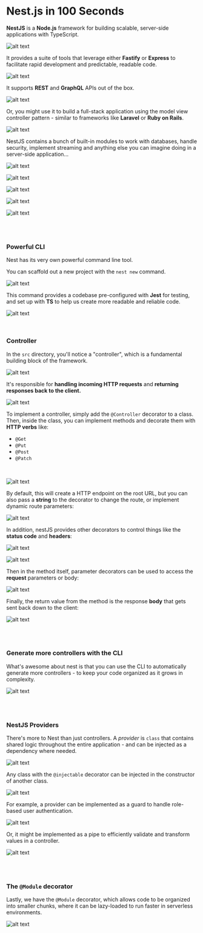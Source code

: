# Nest.js in 100 Seconds

**NestJS** is a **Node.js** framework for building scalable, server-side applications with TypeScript. 

![alt text](images/{7953A145-C8D8-4887-8F1C-B920B8DFE875}.png)

It provides a suite of tools that leverage either **Fastify** or **Express** to facilitate rapid development and predictable, readable code. 

![alt text](images/{81B82508-AD77-4C6C-926F-ABAC2B00EA2F}.png)

It supports **REST** and **GraphQL** APIs out of the box.

![alt text](images/{51A3BBE4-2423-4677-9C15-BDA08C9FC761}.png)

Or, you might use it to build a full-stack application using the model view controller pattern - similar to frameworks like **Laravel** or **Ruby on Rails**.

![alt text](images/{293EEB21-5EC3-4009-87AA-1955212E302B}.png)

NestJS contains a bunch of built-in modules to work with databases, handle security, implement streaming and anything else you can imagine doing in a server-side application...

![alt text](images/{31BFEA9A-A36B-4E7A-8BE9-101530A80069}.png)

![alt text](images/{E9BB45E5-F59F-4276-A762-C25BFF69495A}.png)

![alt text](images/{A4AD2D28-7F61-48C5-B832-BE7A4BB28591}.png)

![alt text](images/{C834E67B-B629-4D04-AEA7-11EBD54FBBEA}.png)

![alt text](images/{37BC5D7D-C823-4871-99AC-04E4AC83E4FD}.png)

<br><br>

### Powerful CLI

Nest has its very own powerful command line tool. 

You can scaffold out a new project with the `nest new` command.

![alt text](images/{42BE993C-4DBC-4113-B393-146987097F58}.png)

This command provides a codebase pre-configured with **Jest** for testing, and set up with **TS** to help us create more readable and reliable code.

![alt text](images/{6946A199-62FF-4C35-872B-2B3C61C1E8B4}.png)

<br>

### Controller

In the `src` directory, you'll notice a "controller", which is a fundamental building block of the framework.

![alt text](images/{919FF6C6-31BB-4456-B244-09ED4D9F4EF4}.png)

It's responsible for **handling incoming HTTP requests** and **returning responses back to the client.** 

![alt text](images/{99043529-22D7-41BB-98BB-76A4C8A17094}.png)

To implement a controller, simply add the `@Controller` decorator to a class. Then, inside the class, you can implement methods and decorate them with **HTTP verbs** like: 

- `@Get`
- `@Put`
- `@Post`
- `@Patch`

<br>

![alt text](images/{1AD8EB63-E330-4886-BD9A-38DCBED48895}.png)

By default, this will create a HTTP endpoint on the root URL, but you can also pass a **string** to the decorator to change the route, or implement dynamic route parameters:

![alt text](images/{315D205D-4B57-45EE-A7F2-88324F281B2A}.png)

In addition, nestJS provides other decorators to control things like the **status code** and **headers**:

![alt text](images/{B5691B8E-122B-4B31-8287-2AD422EC3368}.png)

![alt text](images/{DD35030C-00B7-48A0-B5A0-265BF2C01AD7}.png)

Then in the method itself, parameter decorators can be used to access the **request** parameters or body:

![alt text](images/{84325023-7BCD-42A8-8FDC-4DB7F0DBB089}.png)

Finally, the return value from the method is the response **body** that gets sent back down to the client:

![alt text](images/{F8988B0E-8646-48EE-B077-42BF4459B0CB}.png)

<br><br>

### Generate more controllers with the CLI

What's awesome about nest is that you can use the CLI to automatically generate more controllers - to keep your code organized as it grows in complexity. 

![alt text](images/{64FE63B5-527D-4349-8507-A76EB085DFD7}.png)

<br><br>

### NestJS Providers

There's more to Nest than just controllers. A *provider* is `class` that contains shared logic throughout the entire application - and can be injected as a dependency where needed.

![alt text](images/{311AC52B-DD6B-4EA8-867D-EE844C68F107}.png)

Any class with the `@injectable` decorator can be injected in the constructor of another class.

![alt text](images/{2B2630A7-8ED9-4052-B3B0-489A58940A01}.png)

For example, a provider can be implemented as a guard to handle role-based user authentication. 

![alt text](images/{E1EFD399-8C55-4153-8957-F29475C4BDCC}.png)

Or, it might be implemented as a pipe to efficiently validate and transform values in a controller. 

![alt text](images/{0800C1A2-EC1B-4C90-936D-26478D354831}.png)

<br><br>

### The `@Module` decorator

Lastly, we have the `@Module` decorator, which allows code to be organized into smaller chunks, where it can be lazy-loaded to run faster in serverless environments.

![alt text](images/{6900F75C-34CE-47F5-AE33-52D870B51271}.png)

